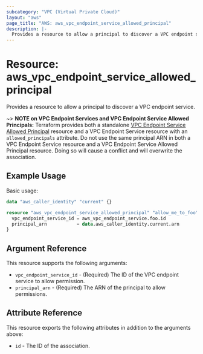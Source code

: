```yaml
---
subcategory: "VPC (Virtual Private Cloud)"
layout: "aws"
page_title: "AWS: aws_vpc_endpoint_service_allowed_principal"
description: |-
  Provides a resource to allow a principal to discover a VPC endpoint service.
---
```


# Resource: aws_vpc_endpoint_service_allowed_principal

Provides a resource to allow a principal to discover a VPC endpoint service.

~> **NOTE on VPC Endpoint Services and VPC Endpoint Service Allowed Principals:** Terraform provides
both a standalone [VPC Endpoint Service Allowed Principal](vpc_endpoint_service_allowed_principal.html) resource
and a VPC Endpoint Service resource with an `allowed_principals` attribute. Do not use the same principal ARN in both
a VPC Endpoint Service resource and a VPC Endpoint Service Allowed Principal resource. Doing so will cause a conflict
and will overwrite the association.

## Example Usage

Basic usage:

```terraform
data "aws_caller_identity" "current" {}

resource "aws_vpc_endpoint_service_allowed_principal" "allow_me_to_foo" {
  vpc_endpoint_service_id = aws_vpc_endpoint_service.foo.id
  principal_arn           = data.aws_caller_identity.current.arn
}
```

## Argument Reference

This resource supports the following arguments:

* `vpc_endpoint_service_id` - (Required) The ID of the VPC endpoint service to allow permission.
* `principal_arn` - (Required) The ARN of the principal to allow permissions.

## Attribute Reference

This resource exports the following attributes in addition to the arguments above:

* `id` - The ID of the association.

